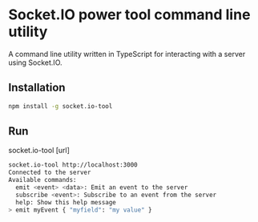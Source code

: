 # Socket.IO power tool command line utility

A command line utility written in TypeScript for interacting with a server using Socket.IO.

## Installation

```bash
npm install -g socket.io-tool
```

## Run
socket.io-tool [url]
```bash
socket.io-tool http://localhost:3000
Connected to the server
Available commands:
  emit <event> <data>: Emit an event to the server
  subscribe <event>: Subscribe to an event from the server
  help: Show this help message
> emit myEvent { "myfield": "my value" } 
```
